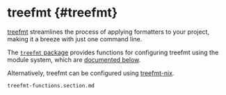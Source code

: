 # treefmt {#treefmt}

[treefmt](https://github.com/numtide/treefmt) streamlines the process of applying formatters to your project, making it a breeze with just one command line.

The [`treefmt` package](https://search.nixos.org/packages?channel=unstable&show=treefmt)
provides functions for configuring treefmt using the module system, which are [documented below](#sec-functions-library-treefmt).

Alternatively, treefmt can be configured using [treefmt-nix](https://github.com/numtide/treefmt-nix).

```{=include=} sections auto-id-prefix=auto-generated-treefmt-functions
treefmt-functions.section.md
```
